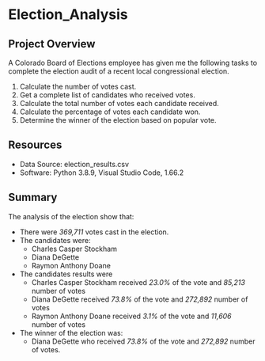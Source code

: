 # Election_Analysis
## Project Overview
A Colorado Board of Elections employee has given me the following tasks to complete the
election audit of a recent local congressional election.

1. Calculate the number of votes cast.
2. Get a complete list of candidates who received votes.
3. Calculate the total number of votes each candidate received.
4. Calculate the percentage of votes each candidate won.
5. Determine the winner of the election based on popular vote.

## Resources
- Data Source: election_results.csv
- Software: Python 3.8.9, Visual Studio Code, 1.66.2

## Summary
The analysis of the election show that:

- There were *369,711* votes cast in the election.
- The candidates were:
  - Charles Casper Stockham
  - Diana DeGette
  - Raymon Anthony Doane
- The candidates results were
  - Charles Casper Stockham received *23.0%* of the vote and *85,213* number of votes
  - Diana DeGette received *73.8%* of the vote and *272,892* number of votes
  - Raymon Anthony Doane received *3.1%* of the vote and *11,606* number of votes
- The winner of the election was:
  - Diana DeGette who received *73.8%* of the vote and *272,892* number of votes.
